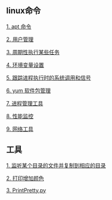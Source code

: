 
<h2>linux命令</h2>

<a href="linux/apt.md">1. apt 命令</a>

<a href="linux/user.md">2. 用户管理</a>

<a href="linux/crontab.md">3. 周期性执行某些任务</a>

<a href="linux/export.md">4. 环境变量设置</a>

<a href="linux/strace.md">5. 跟踪进程执行时的系统调用和信号</a>

<a href="linux/yum.md">6. yum 软件包管理</a>

<a href="linux/ps.md">7. 进程管理工具</a>

<a href="linux/performance.md">8. 性能监控</a>

<a href="linux/net.md">9. 网络工具</a>


<h2>工具</h2>

<a href="tool/sync_client_lua.py">1. 监听某个目录的文件并复制到相应的目录</a>

<a href="tool/print_color.md">2. 打印增加颜色</a>

<a href="tool/PrintPretty.md">3. PrintPretty.py</a>
